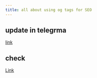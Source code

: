 ```yaml
---
title: all about using og tags for SEO
---
```


## update in telegrma

[link](https://stackoverflow.com/questions/35268940/how-to-force-telegram-to-update-the-link-preview)

## check

[Link](https://dnschecker.org/open-graph-preview-generate-metatags.php)
